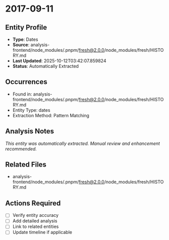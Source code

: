 # 2017-09-11

## Entity Profile
- **Type**: Dates
- **Source**: analysis-frontend/node_modules/.pnpm/fresh@2.0.0/node_modules/fresh/HISTORY.md
- **Last Updated**: 2025-10-12T03:42:07.859824
- **Status**: Automatically Extracted

## Occurrences
- Found in: analysis-frontend/node_modules/.pnpm/fresh@2.0.0/node_modules/fresh/HISTORY.md
- Entity Type: dates
- Extraction Method: Pattern Matching

## Analysis Notes
*This entity was automatically extracted. Manual review and enhancement recommended.*

## Related Files
- analysis-frontend/node_modules/.pnpm/fresh@2.0.0/node_modules/fresh/HISTORY.md

## Actions Required
- [ ] Verify entity accuracy
- [ ] Add detailed analysis
- [ ] Link to related entities
- [ ] Update timeline if applicable
